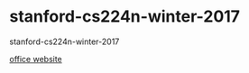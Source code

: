 # stanford-cs224n-winter-2017
stanford-cs224n-winter-2017

[office website](http://web.stanford.edu/class/cs224n/index.html)

